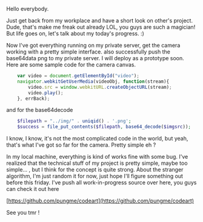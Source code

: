 Hello everybody.

Just get back from my workplace and have a short look on other's project. Dude, that's make me freak out already LOL, you guys are such a magician! But life goes on, let's talk about my today's progress. :) 

Now I've got everything running on my private server, get the camera working with a pretty simple interface. also successfully push the base64data png to my private server. I will deploy as a prototype soon. Here are some sample code for the camera canvas.

```javascript
    var video = document.getElementById("video");
    navigator.webkitGetUserMedia(videoObj, function(stream){
        video.src = window.webkitURL.createObjectURL(stream);
        video.play();
    }, errBack);
```

and for the base64decode

```php
    $filepath = "../img/" . uniqid() . '.png';
    $success = file_put_contents($filepath, base64_decode($imgsrc));
```

I know, I know, it's not the most complicated code in the world, but yeah, that's what I've got so far for the camera. Pretty simple eh ?

In my local machine, everything is kind of works fine with some bug. I've realized that the technical stuff of my project is pretty simple, maybe too simple... , but I think for the concept is quite strong. About the stranger algorithm, I'm just random it for now, just hope I'll figure something out before this friday. I've push all work-in-progress source over here, you guys can check it out here 

[https://github.com/pungme/codeart](https://github.com/pungme/codeart)


See you tmr !
